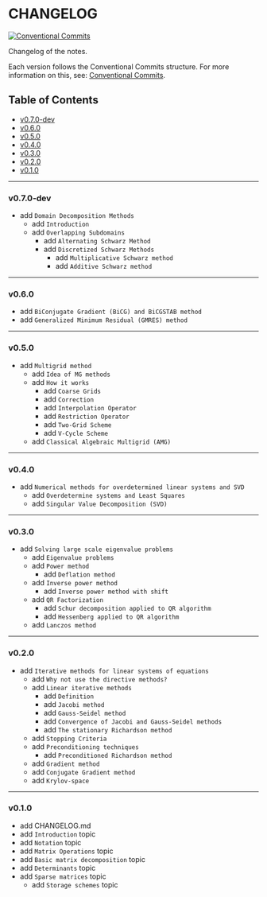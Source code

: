 <h1>CHANGELOG</h1>

[![Conventional Commits](https://img.shields.io/badge/Conventional%20Commits-1.0.0-%23FE5196?logo=conventionalcommits&logoColor=white)](https://conventionalcommits.org)

Changelog of the notes.

Each version follows the Conventional Commits structure. For more information on this, see: [Conventional Commits](https://www.conventionalcommits.org/en/v1.0.0/).


<h2>Table of Contents</h2>

- [v0.7.0-dev](#v070-dev)
- [v0.6.0](#v060)
- [v0.5.0](#v050)
- [v0.4.0](#v040)
- [v0.3.0](#v030)
- [v0.2.0](#v020)
- [v0.1.0](#v010)

--------------------

### v0.7.0-dev

- add `Domain Decomposition Methods`
  - add `Introduction`
  - add `Overlapping Subdomains`
    - add `Alternating Schwarz Method`
    - add `Discretized Schwarz Methods`
      - add `Multiplicative Schwarz method`
      - add `Additive Schwarz method`

--------------------

### v0.6.0

- add `BiConjugate Gradient (BiCG) and BiCGSTAB method`
- add `Generalized Minimum Residual (GMRES) method`

--------------------

### v0.5.0

- add `Multigrid method`
  - add `Idea of MG methods`
  - add `How it works`
    - add `Coarse Grids`
    - add `Correction`
    - add `Interpolation Operator`
    - add `Restriction Operator`
    - add `Two-Grid Scheme`
    - add `V-Cycle Scheme`
  - add `Classical Algebraic Multigrid (AMG)`

--------------------

### v0.4.0

- add `Numerical methods for overdetermined linear systems and SVD`
  - add `Overdetermine systems and Least Squares`
  - add `Singular Value Decomposition (SVD)`

--------------------

### v0.3.0

- add `Solving large scale eigenvalue problems`
  - add `Eigenvalue problems`
  - add `Power method`
    - add `Deflation method`
  - add `Inverse power method`
    - add `Inverse power method with shift`
  - add `QR Factorization`
    - add `Schur decomposition applied to QR algorithm`
    - add `Hessenberg applied to QR algorithm`
  - add `Lanczos method`

--------------------

### v0.2.0

- add `Iterative methods for linear systems of equations`
  - add `Why not use the directive methods?`
  - add `Linear iterative methods`
    - add `Definition`
    - add `Jacobi method`
    - add `Gauss-Seidel method`
    - add `Convergence of Jacobi and Gauss-Seidel methods`
    - add `The stationary Richardson method`
  - add `Stopping Criteria`
  - add `Preconditioning techniques`
    - add `Preconditioned Richardson method`
  - add `Gradient method`
  - add `Conjugate Gradient method`
  - add `Krylov-space`

--------------------

### v0.1.0

- add CHANGELOG.md
- add `Introduction` topic
- add `Notation` topic
- add `Matrix Operations` topic
- add `Basic matrix decomposition` topic
- add `Determinants` topic
- add `Sparse matrices` topic
  - add `Storage schemes` topic